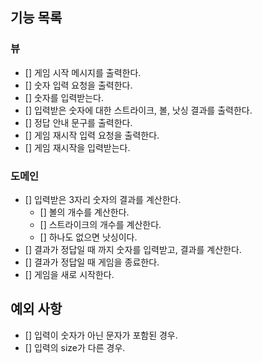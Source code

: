 ## 기능 목록
### 뷰
- [] 게임 시작 메시지를 출력한다.
- [] 숫자 입력 요청을 출력한다.
- [] 숫자를 입력받는다.
- [] 입력받은 숫자에 대한 스트라이크, 볼, 낫싱 결과를 출력한다.
- [] 정답 안내 문구를 출력한다.
- [] 게임 재시작 입력 요청을 출력한다.
- [] 게임 재시작을 입력받는다.
### 도메인
- [] 입력받은 3자리 숫자의 결과를 계산한다.
  - [] 볼의 개수를 계산한다.
  - [] 스트라이크의 개수를 계산한다.
  - [] 하나도 없으면 낫싱이다.
- [] 결과가 정답일 때 까지 숫자를 입력받고, 결과를 계산한다.
- [] 결과가 정답일 때 게임을 종료한다.
- [] 게임을 새로 시작한다.
## 예외 사항
- [] 입력이 숫자가 아닌 문자가 포함된 경우.
- [] 입력의 size가 다른 경우.
